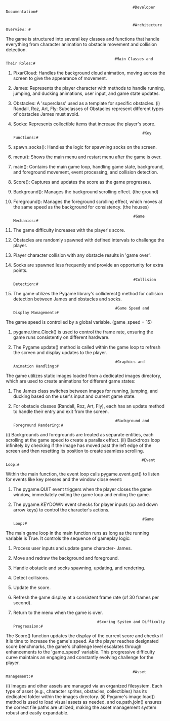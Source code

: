                                                             #Developer Documentation#


                                                            #Architecture Overview: #    
The game is structured into several key classes and functions that handle everything from character animation to obstacle movement and collision detection.


                                                    
                                                    #Main Classes and Their Roles:#
1) PixarCloud: Handles the background cloud animation, moving across the screen to give the appearance of movement.
2) James: Represents the player character with methods to handle running, jumping, and ducking animations, user input, and game state updates.
3) Obstacles: A 'superclass' used as a template for specific obstacles.
(i) Randall, Roz, Art, Fly: Subclasses of Obstacles represent different types of obstacles James must avoid.
4) Socks: Represents collectible items that increase the player's score.



                                                                #Key Functions:#
1) spawn_socks(): Handles the logic for spawning socks on the screen.
2) menu(): Shows the main menu and restart menu after the game is over.
3) main(): Contains the main game loop, handling game state, background, and foreground movement, event processing, and collision detection.
4) Score(): Captures and updates the score as the game progresses.
5) Background(): Manages the background scrolling effect. (the ground)
6) Foreground(): Manages the foreground scrolling effect, which moves at the same speed as the background for consistency. (the houses)



                                                            #Game Mechanics:#
1) The game difficulty increases with the player's score.
2) Obstacles are randomly spawned with defined intervals to challenge the player.
3) Player character collision with any obstacle results in 'game over'.
4) Socks are spawned less frequently and provide an opportunity for extra points.



                                                            #Collision Detection:#
1) The game utilizes the Pygame library's colliderect() method for collision detection between James and obstacles and socks.



                                                    #Game Speed and Display Management:#
The game speed is controlled by a global variable. (game_speed = 15)
1) pygame.time.Clock() is used to control the frame rate, ensuring the game runs consistently on different hardware.
2) The Pygame update() method is called within the game loop to refresh the screen and display updates to the player.




                                                    #Graphics and Animation Handling:#
The game utilizes static images loaded from a dedicated images directory, which are used to create animations for different game states:
1) The James class switches between images for running, jumping, and ducking based on the user's input and current game state.
2) For obstacle classes (Randall, Roz, Art, Fly), each has an update method to handle their entry and exit from the screen.



                                                    #Background and Foreground Rendering:#    
(i) Backgrounds and foregrounds are treated as separate entities, each scrolling at the game speed to create a parallax effect.
(ii) Backdrops loop infinitely by checking if the image has moved past the left edge of the screen and then resetting its position to create seamless scrolling.


                                                                #Event Loop:#
Within the main function, the event loop calls pygame.event.get() to listen for events like key presses and the window close event:
1) The pygame.QUIT event triggers when the player closes the game window, immediately exiting the game loop and ending the game.
2) The pygame.KEYDOWN event checks for player inputs (up and down arrow keys) to control the character's actions.



                                                                #Game Loop:#
The main game loop in the main function runs as long as the running variable is True. It controls the sequence of gameplay logic:
1) Process user inputs and update game character- James.
2) Move and redraw the background and foreground.
3) Handle obstacle and socks spawning, updating, and rendering.
4) Detect collisions.
5) Update the score.
6) Refresh the game display at a consistent frame rate (of 30 frames per second).
7) Return to the menu when the game is over.



                                            #Scoring System and Difficulty Progression:#
The Score() function updates the display of the current score and checks if it is time to increase the game's speed.
As the player reaches designated score benchmarks, the game's challenge level escalates through enhancements to the 'game_speed' variable. This progressive difficulty curve maintains an engaging and constantly evolving challenge for the player.



                                                            #Asset Management:#
(i) Images and other assets are managed via an organized filesystem. Each type of asset (e.g., character sprites, obstacles, collectibles) has its dedicated folder within the images directory.
(ii) Pygame's image.load() method is used to load visual assets as needed, and os.path.join() ensures the correct file paths are utilized, making the asset management system robust and easily expandable.





